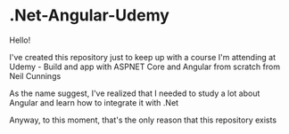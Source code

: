 # .Net-Angular-Udemy

Hello!

I've created this repository just to keep up with a course I'm attending at Udemy - Build and app with ASPNET Core and Angular from scratch from Neil Cunnings

As the name suggest, I've realized that I needed to study a lot about Angular and learn how to integrate it with .Net 

Anyway, to this moment, that's the only reason that this repository exists
